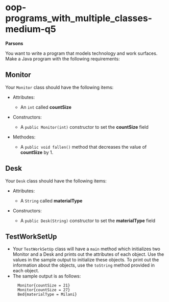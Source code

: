 # oop-programs_with_multiple_classes-medium-q5

**Parsons**

You want to write a program that models technology and work surfaces. Make a Java program with the following requirements:


## Monitor

Your `Monitor` class should have the following items:

- Attributes:
    - An `int` called **countSize**

- Constructors:
    - A `public Monitor(int)` constructor to set the
      **countSize** field
- Methodes:
    - A `public void fallen()` method that decreases the value of
      **countSize** by 1.

## Desk

Your ``Desk`` class should have the following items:

- Attributes:
    - A `String` called **materialType**

- Constructors:
    - A `public Desk(String)` constructor to set the
      **materialType** field

## TestWorkSetUp

- Your `TestWorkSetUp` class will have a `main` method which initializes two Monitor and a Desk and prints out the
  attributes of each object. Use the values in the sample output to initialize these objects. To print out the information about the objects,
  use the `toString` method provided in each object.
- The sample output is as follows:
  ```
    Monitor{countSize = 21}
    Monitor{countSize = 27}
    Bed{materialType = Milani}
  ```